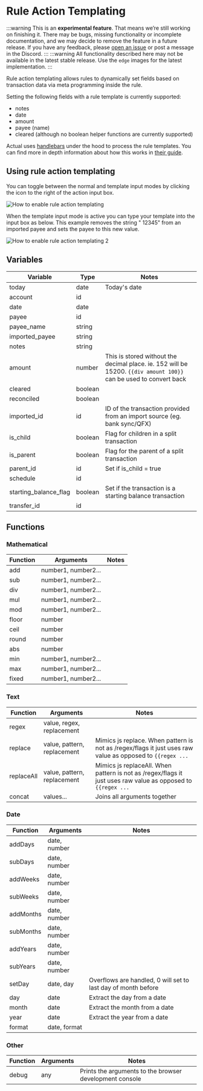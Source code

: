 # Rule Action Templating

:::warning
This is an **experimental feature**. That means we’re still working on finishing it. There may be bugs, missing functionality or incomplete documentation, and we may decide to remove the feature in a future release. If you have any feedback, please [open an issue](https://github.com/actualbudget/actual/issues) or post a message in the Discord.
:::
:::warning
All functionality described here may not be available in the latest stable release. Use the `edge` images for the latest implementation.
:::

Rule action templating allows rules to dynamically set fields based on transaction data via meta programming inside the rule.

Setting the following fields with a rule template is currently supported:
- notes
- date
- amount
- payee (name)
- cleared (although no boolean helper functions are currently supported)

Actual uses [handlebars](https://handlebarsjs.com/) under the hood to process the rule templates. You can find more in depth information about how this works in [their guide](https://handlebarsjs.com/guide).

## Using rule action templating
You can toggle between the normal and template input modes by clicking the icon to the right of the action input box.

![How to enable rule action templating](/img/experimental/rule-templating/enable-rule-templating.png)

When the template input mode is active you can type your template into the input box as below. This example removes the string " 12345" from an imported payee and sets the payee to this new value.

![How to enable rule action templating 2](/img/experimental/rule-templating/enable-rule-templating-2.png)

## Variables

| Variable              | Type    | Notes                                                                                                           |
|-----------------------|---------|-----------------------------------------------------------------------------------------------------------------|
| today                 | date    | Today's date                                                                                                    |
| account               | id      |                                                                                                                 |
| date                  | date    |                                                                                                                 |
| payee                 | id      |                                                                                                                 |
| payee_name            | string  |                                                                                                                 |
| imported_payee        | string  |                                                                                                                 |
| notes                 | string  |                                                                                                                 |
| amount                | number  | This is stored without the decimal place. ie. 152 will be 15200. `{{div amount 100}}` can be used to convert back |
| cleared               | boolean |                                                                                                                 |
| reconciled            | boolean |                                                                                                                 |
| imported_id           | id      | ID of the transaction provided from an import source (eg. bank sync/QFX)                                        |
| is_child              | boolean | Flag for children in a split transaction                                                                        |
| is_parent             | boolean | Flag for the parent of a split transaction                                                                      |
| parent_id             | id      | Set if is_child = true                                                                                          |
| schedule              | id      |                                                                                                                 |
| starting_balance_flag | boolean | Set if the transaction is a starting balance transaction                                                        |
| transfer_id           | id      |                                                                                                                 |

## Functions
### Mathematical

| Function | Arguments           | Notes |
|----------|---------------------|-------|
| add      | number1, number2... |       |
| sub      | number1, number2... |       |
| div      | number1, number2... |       |
| mul      | number1, number2... |       |
| mod      | number1, number2... |       |
| floor    | number              |       |
| ceil     | number              |       |
| round    | number              |       |
| abs      | number              |       |
| min      | number1, number2... |       |
| max      | number1, number2... |       |
| fixed    | number1, number2... |       |

### Text

| Function   | Arguments                   | Notes                                                                                                      |
|------------|-----------------------------|------------------------------------------------------------------------------------------------------------|
| regex      | value, regex, replacement   |                                                                                                            |
| replace    | value, pattern, replacement | Mimics js replace. When pattern is not as /regex/flags it just uses raw value as opposed to `{{regex ...`   |
| replaceAll | value, pattern, replacement | Mimics js replaceAll. When pattern is not as /regex/flags it just uses raw value as opposed to `{{regex ...` |
| concat     | values...                   | Joins all arguments together                                                                               |

### Date

| Function  | Arguments    | Notes                                                         |
|-----------|--------------|---------------------------------------------------------------|
| addDays   | date, number |                                                               |
| subDays   | date, number |                                                               |
| addWeeks  | date, number |                                                               |
| subWeeks  | date, number |                                                               |
| addMonths | date, number |                                                               |
| subMonths | date, number |                                                               |
| addYears  | date, number |                                                               |
| subYears  | date, number |                                                               |
| setDay    | date, day    | Overflows are handled, 0 will set to last day of month before |
| day       | date         | Extract the day from a date                                   |
| month     | date         | Extract the month from a date                                 |
| year      | date         | Extract the year from a date                                  |
| format    | date, format |                                                               |

### Other

| Function | Arguments | Notes                                                   |
|----------|-----------|---------------------------------------------------------|
| debug    | any       | Prints the arguments to the browser development console |
